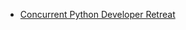 -   [Concurrent Python Developer Retreat](
    https://rawgit.com/BruceEckel/ConcurrentPython/[branch]/[filename.ext])
